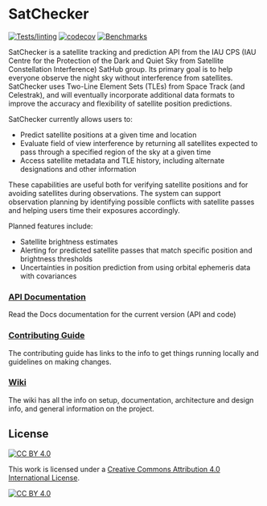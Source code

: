 # SatChecker
[![Tests/linting](https://github.com/iausathub/satchecker/actions/workflows/run_tests.yml/badge.svg)](https://github.com/iausathub/satchecker/actions/workflows/run_tests.yml)
[![codecov](https://codecov.io/gh/iausathub/satchecker/branch/main/graph/badge.svg)](https://codecov.io/gh/iausathub/satchecker)
[![Benchmarks](https://github.com/iausathub/satchecker/actions/workflows/benchmark.yml/badge.svg)](https://github.com/iausathub/satchecker/actions/workflows/benchmark.yml)

SatChecker is a satellite tracking and prediction API from the IAU CPS (IAU Centre for the Protection of the Dark and Quiet Sky from Satellite Constellation Interference) SatHub group. Its primary goal is to help everyone observe the night sky without interference from satellites. SatChecker uses Two-Line Element Sets (TLEs) from Space Track (and Celestrak), and will eventually incorporate additional data formats to improve the accuracy and flexibility of satellite position predictions.

SatChecker currently allows users to:
* Predict satellite positions at a given time and location
* Evaluate field of view interference by returning all satellites expected to pass through a specified region of the sky at a given time
* Access satellite metadata and TLE history, including alternate designations and other information

These capabilities are useful both for verifying satellite positions and for avoiding satellites during observations. The system can support observation planning by identifying possible conflicts with satellite passes and helping users time their exposures accordingly.

Planned features include:

* Satellite brightness estimates
* Alerting for predicted satellite passes that match specific position and brightness thresholds
* Uncertainties in position prediction from using orbital ephemeris data with covariances

### [API Documentation](https://satchecker.readthedocs.io/en/latest/)
Read the Docs documentation for the current version (API and code)

### [Contributing Guide](dev/CONTRIBUTING.md)
The contributing guide has links to the info to get things running locally and guidelines on making changes.

### [Wiki](https://github.com/iausathub/satchecker/wiki)
The wiki has all the info on setup, documentation, architecture and design info, and general information on the project.

<a name="license"></a>
## License
[![CC BY 4.0][cc-by-shield]][cc-by]

This work is licensed under a
[Creative Commons Attribution 4.0 International License][cc-by].

[![CC BY 4.0][cc-by-image]][cc-by]

[cc-by]: http://creativecommons.org/licenses/by/4.0/
[cc-by-image]: https://i.creativecommons.org/l/by/4.0/88x31.png
[cc-by-shield]: https://img.shields.io/badge/License-CC%20BY%204.0-lightgrey.svg
